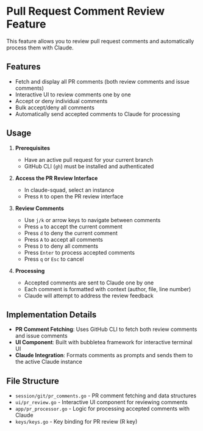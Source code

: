 # Pull Request Comment Review Feature

This feature allows you to review pull request comments and automatically process them with Claude.

## Features

- Fetch and display all PR comments (both review comments and issue comments)
- Interactive UI to review comments one by one
- Accept or deny individual comments
- Bulk accept/deny all comments
- Automatically send accepted comments to Claude for processing

## Usage

1. **Prerequisites**
   - Have an active pull request for your current branch
   - GitHub CLI (`gh`) must be installed and authenticated

2. **Access the PR Review Interface**
   - In claude-squad, select an instance
   - Press `R` to open the PR review interface

3. **Review Comments**
   - Use `j/k` or arrow keys to navigate between comments
   - Press `a` to accept the current comment
   - Press `d` to deny the current comment
   - Press `A` to accept all comments
   - Press `D` to deny all comments
   - Press `Enter` to process accepted comments
   - Press `q` or `Esc` to cancel

4. **Processing**
   - Accepted comments are sent to Claude one by one
   - Each comment is formatted with context (author, file, line number)
   - Claude will attempt to address the review feedback

## Implementation Details

- **PR Comment Fetching**: Uses GitHub CLI to fetch both review comments and issue comments
- **UI Component**: Built with bubbletea framework for interactive terminal UI
- **Claude Integration**: Formats comments as prompts and sends them to the active Claude instance

## File Structure

- `session/git/pr_comments.go` - PR comment fetching and data structures
- `ui/pr_review.go` - Interactive UI component for reviewing comments
- `app/pr_processor.go` - Logic for processing accepted comments with Claude
- `keys/keys.go` - Key binding for PR review (R key)